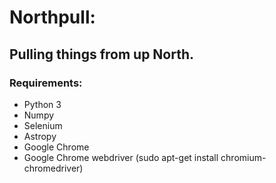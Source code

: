 # Northpull:

## Pulling things from up North.



### Requirements:
- Python 3
- Numpy
- Selenium
- Astropy
- Google Chrome
- Google Chrome webdriver (sudo apt-get install chromium-chromedriver)
